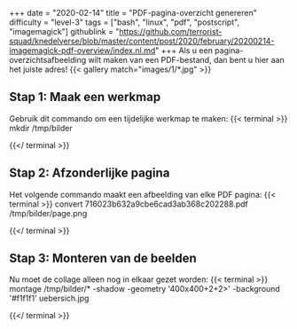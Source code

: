 +++
date = "2020-02-14"
title = "PDF-pagina-overzicht genereren"
difficulty = "level-3"
tags = ["bash", "linux", "pdf", "postscript", "imagemagick"]
githublink = "https://github.com/terrorist-squad/knedelverse/blob/master/content/post/2020/february/20200214-imagemagick-pdf-overview/index.nl.md"
+++
Als u een pagina-overzichtsafbeelding wilt maken van een PDF-bestand, dan bent u hier aan het juiste adres!
{{< gallery match="images/1/*.jpg" >}}

## Stap 1: Maak een werkmap
Gebruik dit commando om een tijdelijke werkmap te maken:
{{< terminal >}}
mkdir /tmp/bilder

{{</ terminal >}}

## Stap 2: Afzonderlijke pagina
Het volgende commando maakt een afbeelding van elke PDF pagina:
{{< terminal >}}
convert 716023b632a9cbe6cad3ab368c202288.pdf /tmp/bilder/page.png

{{</ terminal >}}

## Stap 3: Monteren van de beelden
Nu moet de collage alleen nog in elkaar gezet worden:
{{< terminal >}}
montage /tmp/bilder/* -shadow -geometry '400x400+2+2>' -background '#f1f1f1' uebersich.jpg

{{</ terminal >}}


